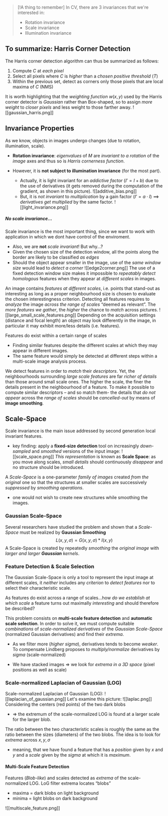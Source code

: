 
>[!A thing to remember]
In CV, there are 3 invariances that we're interested in:
>- Rotation invariance
>- Scale invariance
>- Illumination invariance

## To summarize: Harris Corner Detection
The Harris corner detection algorithm can thus be summarized as follows: 
1. Compute $C$ at _each pixel_ 
2. Select all pixels where $C$ is _higher_ than a _chosen positive threshold_ ($T$) 
3. Within the previous set, detect as corners only those pixels that are local maxima of $C$ (NMS)

It is worth highlighting that the _weighting function_ $w(x,y)$ used by the Harris corner detector is _Gaussian_ rather than Box-shaped, so to assign _more weight_ to _closer pixels_ and less weight to those farther away.
![[gaussian_harris.png]]


## Invariance Properties
As we know, objects in images undergo changes (due to rotation, illumination, scale).
- __Rotation invariance__: _eigenvalues_ of $M$ are _invariant to a rotation_ of the _image_ axes and thus so is _Harris cornerness function_.

- However, it is __not subject to illumination invariance__ (for the most part). 
	- Actually, it is light invariant for an _addictive factor_  ($I’ = I + b$) due to the use of derivatives (it gets removed during the computation of the gradient, as shown in this picture).
	![[additive_bias.png]]
	- But, it is _not invariant_ to _multiplication_ by a gain factor ($I’ = a \cdot I$) ==> _derivatives get multiplied_ by the same factor.
![[light_invariance.png]]

##### No scale invariance...
Scale invariance is the most important thing, since we want to work with application in which we dont have control of the enviroment. 

- Also, we are __not__ _scale invariant_! But why...?
- Given the chosen size of the detection window, all the points along the border are likely to be classified _as edges_ 
- Should the object appear smaller in the image, use of the _same window size_ would lead to _detect a corner_ 
![[edge2corner.png]]
The use of a fixed detection window size makes it impossible to _repeatably detect homologous_ features when they appear at _different scales_ in images.

An image contains _features at different scales_, i.e. points that stand-out as interesting as long as a proper neighbourhood size is chosen to evaluate the chosen interestingness criterion.
Detecting all features requires to _analyze_ the image _across the range of scales_ “deemed as relevant”.
The _more features we gather_, the _higher_ the chance to _match_ across pictures.
![[large_small_scale_features.png]]
Depending on the acquisition settings (distance and focal length) an object may look differently in the image, in particular it may exhibit more/less details (i.e. features).

Features do exist within a certain range of scales 
- Finding similar features despite the different scales at which they may appear in different images. 
- The same feature would simply be detected at different steps within a multi-scale image analysis process.

We detect features in order to _match_ their _descriptors_.
Yet, the neighbourhoods surrounding _large scale features_ are far _richer of details_ than those around small scale ones. The higher the scale, the finer the details present in the neighbourhood of a feature. 
To make it possible to compute similar descriptors – and so match them- the details that _do not appear_ across the _range of scales_ should be _cancelled-out_ by means of __image smoothing__.

## Scale-Space
Scale invariance is the main issue addressed by second generation local invariant features.
- key finding: apply a __fixed-size detection__ tool on increasingly _down-sampled_ and _smoothed_ versions of the input image:
![[scale_space.png]]
_This representation_ is known as __Scale Space__: as you move along scales, _small details_ should continuously _disappear_ and no structure should be introduced.

A _Scale-Space_ is a one-parameter _family of images_ created _from the original_ one so that the structures at smaller scales are successively _suppressed_ by _smoothing operations_.
- one would not wish to create new structures while smoothing the images.

### Gaussian Scale-Space
Several researchers have studied the problem and shown that a _Scale-Space_ must be realized by __Gaussian Smoothing__
$$
L(x, y, \sigma) = G(x,y,\sigma) * I(x,y)
$$
A Scale-Space is created by repeatedly _smoothing_ the _original image_ with _larger and larger __Gaussian__ kernels_.

### Feature Detection & Scale Selection
The Gaussian Scale-Space is only a tool to represent the input image at different scales, it _neither_ includes any _criterion_ to _detect features_ nor to select their characteristic scale.

As features do exist across a range of scales…how _do we establish at which scale_ a feature turns out maximally _interesting_ and should therefore be described? 

This problem consists on __multi-scale feature detection__ and __automatic scale selection__.
In order to solve it, we must compute suitable _combinations_ of _scale-normalized derivatives_ of the _Gaussian Scale-Space_ (normalized Gaussian derivatives) and find their _extrema_.

- As we filter more (_higher sigma_), derivatives tends to become _weaker_. To compensate Lindberg proposes to _multiply/normalize_ derivatives by _sigma_ (scale-normalized) 

- We have stacked images => we look for _extrema in a 3D space_ (pixel positions as well as scale)

### Scale-normalized Laplacian of Gaussian (LOG)
Scale-normalized Laplacian of Gaussian (LOG):
![[laplacian_of_gaussian.png]]
Let's examine this picture:
![[laplac.png]]
Considering the centers (red points) of the two dark blobs 
- => the extremum of the scale-normalized LOG is found at a larger scale for the larger blob. 

The ratio between the two characteristic scales is roughly the same as the ratio between the sizes (diameters) of the two blobs.
The idea is to look for _extrema_ across $x, y, σ$ 
- meaning, that we have found a feature that has a _position_ given by $x$ and $y$ and a _scale_ given by the _sigma_ at which it is _maximum_.

#### Multi-Scale Feature Detection
Features (_Blob-like_) and scales detected as _extrema_ of the scale-normalized LOG.
LoG filter extrema locates “blobs” 
- maxima = dark blobs on light background 
- minima = light blobs on dark background

![[multiscale_feature.png]]

